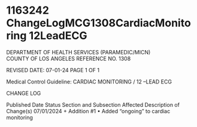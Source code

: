 # 1163242 ChangeLogMCG1308CardiacMonitoring 12LeadECG

DEPARTMENT OF HEALTH SERVICES (PARAMEDIC/MICN)  
COUNTY OF LOS ANGELES REFERENCE NO. 1308 
 
 
REVISED DATE: 07-01-24                                                              PAGE 1 OF 1 
 
Medical Control Guideline: CARDIAC MONITORING / 12 –LEAD ECG 
 
CHANGE LOG 
 
Published 
Date 
Status Section and 
Subsection Affected 
Description of Change(s) 
07/01/2024 + Addition 
#1 
• Added “ongoing” to cardiac 
monitoring
